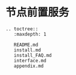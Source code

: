 # 节点前置服务

```eval_rst
.. toctree::
   :maxdepth: 1

   README.md
   install.md
   install_FAQ.md
   interface.md
   appendix.md
```